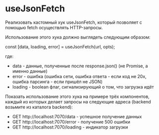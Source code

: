 # useJsonFetch

Реализовать кастомный хук useJsonFetch, который позволяет с помощью fetch осуществлять HTTP-запросы.

Использование этого хука должно выглядеть следующим образом:

  const [data, loading, error] = useJsonFetch(url, opts);

где:

  -  data - данные, полученные после response.json() (не Promise, а именно данные)
  -  error - ошибка (ошибка сети, ошибка ответа - если код не 20x, ошибка парсинга - если пришёл не JSON)
  -  loading - boolean флаг, сигнализирующий о том, что загрузка идёт

Показать использование этого хука на примере трёх компонентов, каждый из которых делает запросы на следующие адреса (backend возьмите из каталога backend):

  -  GET http://localhost:7070/data - успешное получение данных
  -  GET http://localhost:7070/error - получение 500 ошибки
  -  GET http://localhost:7070/loading - индикатор загрузки

